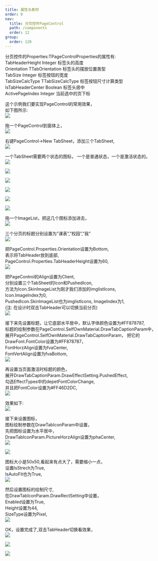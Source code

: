 ```yaml
---
title: 属性与素材
order: 0
nav:
  title: 分页控件PageControl
  path: /components
  order: 12
group:
  order: 120
---
```


分页控件的Properties:TPageControlProperties的属性有:  
TabHeaderHeight	Integer	标签头的高度  
Orientation	TTabOrientation	标签头的摆放位置类型  
TabSize	Integer	标签按钮的宽度  
TabSizeCalcType	TTabSizeCalcType	标签按钮尺寸计算类型  
IsTabHeaderCenter	Boolean	标签头居中  
ActivePageIndex	Integer	当前选中的页下标  





这个示例我们要实现PageControl的常用效果，  
如下图所示:  
![](http://www.orangeui.cn/orangeuiblog/OrangeUI/12.2.OrangeUI%E6%8E%A7%E4%BB%B6%E4%BD%BF%E7%94%A8%E8%AF%B4%E6%98%8E(%E5%A4%9A%E9%A1%B5%E6%8E%A7%E4%BB%B6PageControl)(%E7%A4%BA%E4%BE%8B2%20%E5%B8%B8%E7%94%A8%E6%95%88%E6%9E%9C).files/image001.jpg)


拖一个PageControl到窗体上，  
![](http://www.orangeui.cn/orangeuiblog/OrangeUI/12.2.OrangeUI%E6%8E%A7%E4%BB%B6%E4%BD%BF%E7%94%A8%E8%AF%B4%E6%98%8E(%E5%A4%9A%E9%A1%B5%E6%8E%A7%E4%BB%B6PageControl)(%E7%A4%BA%E4%BE%8B2%20%E5%B8%B8%E7%94%A8%E6%95%88%E6%9E%9C).files/image003.png)


右键PageControl->New TabSheet，添加三个TabSheet,  
![](http://www.orangeui.cn/orangeuiblog/OrangeUI/12.2.OrangeUI%E6%8E%A7%E4%BB%B6%E4%BD%BF%E7%94%A8%E8%AF%B4%E6%98%8E(%E5%A4%9A%E9%A1%B5%E6%8E%A7%E4%BB%B6PageControl)(%E7%A4%BA%E4%BE%8B2%20%E5%B8%B8%E7%94%A8%E6%95%88%E6%9E%9C).files/image005.png)


一个TabSheet需要两个状态的图标， 
一个是普通状态，一个是激活状态的。  
![](http://www.orangeui.cn/orangeuiblog/OrangeUI/12.2.OrangeUI%E6%8E%A7%E4%BB%B6%E4%BD%BF%E7%94%A8%E8%AF%B4%E6%98%8E(%E5%A4%9A%E9%A1%B5%E6%8E%A7%E4%BB%B6PageControl)(%E7%A4%BA%E4%BE%8B2%20%E5%B8%B8%E7%94%A8%E6%95%88%E6%9E%9C).files/image007.png)

![](http://www.orangeui.cn/orangeuiblog/OrangeUI/12.2.OrangeUI%E6%8E%A7%E4%BB%B6%E4%BD%BF%E7%94%A8%E8%AF%B4%E6%98%8E(%E5%A4%9A%E9%A1%B5%E6%8E%A7%E4%BB%B6PageControl)(%E7%A4%BA%E4%BE%8B2%20%E5%B8%B8%E7%94%A8%E6%95%88%E6%9E%9C).files/image008.png)

![](http://www.orangeui.cn/orangeuiblog/OrangeUI/12.2.OrangeUI%E6%8E%A7%E4%BB%B6%E4%BD%BF%E7%94%A8%E8%AF%B4%E6%98%8E(%E5%A4%9A%E9%A1%B5%E6%8E%A7%E4%BB%B6PageControl)(%E7%A4%BA%E4%BE%8B2%20%E5%B8%B8%E7%94%A8%E6%95%88%E6%9E%9C).files/image011.png)

![](http://www.orangeui.cn/orangeuiblog/OrangeUI/12.2.OrangeUI%E6%8E%A7%E4%BB%B6%E4%BD%BF%E7%94%A8%E8%AF%B4%E6%98%8E(%E5%A4%9A%E9%A1%B5%E6%8E%A7%E4%BB%B6PageControl)(%E7%A4%BA%E4%BE%8B2%20%E5%B8%B8%E7%94%A8%E6%95%88%E6%9E%9C).files/image013.png)

![](http://www.orangeui.cn/orangeuiblog/OrangeUI/12.2.OrangeUI%E6%8E%A7%E4%BB%B6%E4%BD%BF%E7%94%A8%E8%AF%B4%E6%98%8E(%E5%A4%9A%E9%A1%B5%E6%8E%A7%E4%BB%B6PageControl)(%E7%A4%BA%E4%BE%8B2%20%E5%B8%B8%E7%94%A8%E6%95%88%E6%9E%9C).files/image015.png)

![](http://www.orangeui.cn/orangeuiblog/OrangeUI/12.2.OrangeUI%E6%8E%A7%E4%BB%B6%E4%BD%BF%E7%94%A8%E8%AF%B4%E6%98%8E(%E5%A4%9A%E9%A1%B5%E6%8E%A7%E4%BB%B6PageControl)(%E7%A4%BA%E4%BE%8B2%20%E5%B8%B8%E7%94%A8%E6%95%88%E6%9E%9C).files/image017.png)




拖一个ImageList，把这几个图标添加进去，  
![](http://www.orangeui.cn/orangeuiblog/OrangeUI/12.2.OrangeUI%E6%8E%A7%E4%BB%B6%E4%BD%BF%E7%94%A8%E8%AF%B4%E6%98%8E(%E5%A4%9A%E9%A1%B5%E6%8E%A7%E4%BB%B6PageControl)(%E7%A4%BA%E4%BE%8B2%20%E5%B8%B8%E7%94%A8%E6%95%88%E6%9E%9C).files/image019.png)


三个分页的标题分别设置为”课表”,”校园”,”我”  
![](http://www.orangeui.cn/orangeuiblog/OrangeUI/12.2.OrangeUI%E6%8E%A7%E4%BB%B6%E4%BD%BF%E7%94%A8%E8%AF%B4%E6%98%8E(%E5%A4%9A%E9%A1%B5%E6%8E%A7%E4%BB%B6PageControl)(%E7%A4%BA%E4%BE%8B2%20%E5%B8%B8%E7%94%A8%E6%95%88%E6%9E%9C).files/image021.png)


把PageControl.Properties.Orientation设置为Bottom,  
表示将TabHeader放到底部,  
PageControl.Properties.TabHeaderHeight设置为60,  
![](http://www.orangeui.cn/orangeuiblog/OrangeUI/12.2.OrangeUI%E6%8E%A7%E4%BB%B6%E4%BD%BF%E7%94%A8%E8%AF%B4%E6%98%8E(%E5%A4%9A%E9%A1%B5%E6%8E%A7%E4%BB%B6PageControl)(%E7%A4%BA%E4%BE%8B2%20%E5%B8%B8%E7%94%A8%E6%95%88%E6%9E%9C).files/image023.png)


把PageControl的Align设置为Client,  
分别设置三个TabSheet的Icon和PushedIcon,  
方法为Icon.SkinImageList为刚才我们添加的imglistIcons,  
Icon.ImageIndex为0,  
PushedIcon.SkinImageList也为imglistIcons, ImageIndex为1,  
(注: 在设计时双击TabHeader可以切换当前分页)  
![](http://www.orangeui.cn/orangeuiblog/OrangeUI/12.2.OrangeUI%E6%8E%A7%E4%BB%B6%E4%BD%BF%E7%94%A8%E8%AF%B4%E6%98%8E(%E5%A4%9A%E9%A1%B5%E6%8E%A7%E4%BB%B6PageControl)(%E7%A4%BA%E4%BE%8B2%20%E5%B8%B8%E7%94%A8%E6%95%88%E6%9E%9C).files/image025.png)


接下来先设置标题，让它底部水平居中，默认字体颜色设置为#FF878787,  
标题的绘制参数在PageControl.SelfOwnMaterial.DrawTabCaptionParam中，  
展开PageControl.SelfOwnMaterial.DrawTabCaptionParam， 
把它的DrawFont.FontColor设置为#FF878787，  
FontHorzAlign设置为fvaCenter,  
FontVertAlign设置为fvaBottom,  
![](http://www.orangeui.cn/orangeuiblog/OrangeUI/12.2.OrangeUI%E6%8E%A7%E4%BB%B6%E4%BD%BF%E7%94%A8%E8%AF%B4%E6%98%8E(%E5%A4%9A%E9%A1%B5%E6%8E%A7%E4%BB%B6PageControl)(%E7%A4%BA%E4%BE%8B2%20%E5%B8%B8%E7%94%A8%E6%95%88%E6%9E%9C).files/image027.png)


再设置当页面激活时标题的颜色，  
展开DrawTabCaptionParam.DrawEffectSetting.PushedEffect,  
勾选EffectTypes中的depetFontColorChange,  
并且把FontColor设置为#FF46D2DC,  
![](http://www.orangeui.cn/orangeuiblog/OrangeUI/12.2.OrangeUI%E6%8E%A7%E4%BB%B6%E4%BD%BF%E7%94%A8%E8%AF%B4%E6%98%8E(%E5%A4%9A%E9%A1%B5%E6%8E%A7%E4%BB%B6PageControl)(%E7%A4%BA%E4%BE%8B2%20%E5%B8%B8%E7%94%A8%E6%95%88%E6%9E%9C).files/image029.png)


效果如下:  
![](http://www.orangeui.cn/orangeuiblog/OrangeUI/12.2.OrangeUI%E6%8E%A7%E4%BB%B6%E4%BD%BF%E7%94%A8%E8%AF%B4%E6%98%8E(%E5%A4%9A%E9%A1%B5%E6%8E%A7%E4%BB%B6PageControl)(%E7%A4%BA%E4%BE%8B2%20%E5%B8%B8%E7%94%A8%E6%95%88%E6%9E%9C).files/image031.png)


接下来设置图标，  
图标绘制参数在DrawTabIconParam中设置，  
先把图标设置为水平居中，  
DrawTabIconParam.PictureHorzAlign设置为phaCenter,  
![](http://www.orangeui.cn/orangeuiblog/OrangeUI/12.2.OrangeUI%E6%8E%A7%E4%BB%B6%E4%BD%BF%E7%94%A8%E8%AF%B4%E6%98%8E(%E5%A4%9A%E9%A1%B5%E6%8E%A7%E4%BB%B6PageControl)(%E7%A4%BA%E4%BE%8B2%20%E5%B8%B8%E7%94%A8%E6%95%88%E6%9E%9C).files/image033.png)

![](http://www.orangeui.cn/orangeuiblog/OrangeUI/12.2.OrangeUI%E6%8E%A7%E4%BB%B6%E4%BD%BF%E7%94%A8%E8%AF%B4%E6%98%8E(%E5%A4%9A%E9%A1%B5%E6%8E%A7%E4%BB%B6PageControl)(%E7%A4%BA%E4%BE%8B2%20%E5%B8%B8%E7%94%A8%E6%95%88%E6%9E%9C).files/image035.png)


图标大小是50x50,看起来有点大了，需要缩小一点，  
设置IsStrech为True,  
IsAutoFit也为True,  
![](http://www.orangeui.cn/orangeuiblog/OrangeUI/12.2.OrangeUI%E6%8E%A7%E4%BB%B6%E4%BD%BF%E7%94%A8%E8%AF%B4%E6%98%8E(%E5%A4%9A%E9%A1%B5%E6%8E%A7%E4%BB%B6PageControl)(%E7%A4%BA%E4%BE%8B2%20%E5%B8%B8%E7%94%A8%E6%95%88%E6%9E%9C).files/image037.png)


然后设置图标的绘制尺寸,  
在DrawTabIconParam.DrawRectSetting中设置，  
Enabled设置为True,  
Height设置为44,  
SizeType设置为Pixel,  
![](http://www.orangeui.cn/orangeuiblog/OrangeUI/12.2.OrangeUI%E6%8E%A7%E4%BB%B6%E4%BD%BF%E7%94%A8%E8%AF%B4%E6%98%8E(%E5%A4%9A%E9%A1%B5%E6%8E%A7%E4%BB%B6PageControl)(%E7%A4%BA%E4%BE%8B2%20%E5%B8%B8%E7%94%A8%E6%95%88%E6%9E%9C).files/image039.png)


OK，设置完成了,双击TabHeader切换看效果，  
![](http://www.orangeui.cn/orangeuiblog/OrangeUI/12.2.OrangeUI%E6%8E%A7%E4%BB%B6%E4%BD%BF%E7%94%A8%E8%AF%B4%E6%98%8E(%E5%A4%9A%E9%A1%B5%E6%8E%A7%E4%BB%B6PageControl)(%E7%A4%BA%E4%BE%8B2%20%E5%B8%B8%E7%94%A8%E6%95%88%E6%9E%9C).files/image041.png)

![](http://www.orangeui.cn/orangeuiblog/OrangeUI/12.2.OrangeUI%E6%8E%A7%E4%BB%B6%E4%BD%BF%E7%94%A8%E8%AF%B4%E6%98%8E(%E5%A4%9A%E9%A1%B5%E6%8E%A7%E4%BB%B6PageControl)(%E7%A4%BA%E4%BE%8B2%20%E5%B8%B8%E7%94%A8%E6%95%88%E6%9E%9C).files/image043.png)

![](http://www.orangeui.cn/orangeuiblog/OrangeUI/12.2.OrangeUI%E6%8E%A7%E4%BB%B6%E4%BD%BF%E7%94%A8%E8%AF%B4%E6%98%8E(%E5%A4%9A%E9%A1%B5%E6%8E%A7%E4%BB%B6PageControl)(%E7%A4%BA%E4%BE%8B2%20%E5%B8%B8%E7%94%A8%E6%95%88%E6%9E%9C).files/image045.png)









